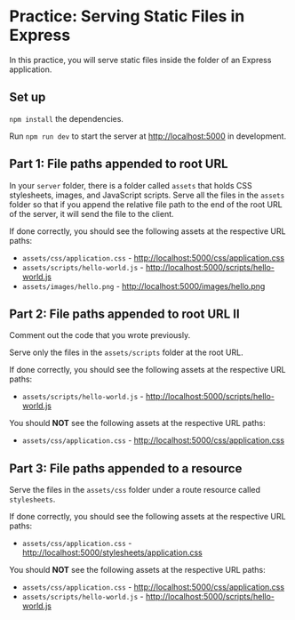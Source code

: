 # Practice: Serving Static Files in Express

In this practice, you will serve static files inside the folder of an Express
application.

## Set up

`npm install` the dependencies.

Run `npm run dev` to start the server at [http://localhost:5000] in
development.

## Part 1: File paths appended to root URL

In your `server` folder, there is a folder called `assets` that holds CSS
stylesheets, images, and JavaScript scripts. Serve all the files in the `assets`
folder so that if you append the relative file path to the end of the root URL
of the server, it will send the file to the client.

If done correctly, you should see the following assets at the respective URL
paths:

- `assets/css/application.css` - [http://localhost:5000/css/application.css]
- `assets/scripts/hello-world.js` - [http://localhost:5000/scripts/hello-world.js]
- `assets/images/hello.png` - [http://localhost:5000/images/hello.png]

## Part 2: File paths appended to root URL II

Comment out the code that you wrote previously.

Serve only the files in the `assets/scripts` folder at the root URL.

If done correctly, you should see the following assets at the respective URL
paths:

- `assets/scripts/hello-world.js` - [http://localhost:5000/scripts/hello-world.js]

You should **NOT** see the following assets at the respective URL paths:

- `assets/css/application.css` - [http://localhost:5000/css/application.css]

## Part 3: File paths appended to a resource

Serve the files in the `assets/css` folder under a route resource called
`stylesheets`.

If done correctly, you should see the following assets at the respective URL
paths:

- `assets/css/application.css` - [http://localhost:5000/stylesheets/application.css]

You should **NOT** see the following assets at the respective URL paths:

- `assets/css/application.css` - [http://localhost:5000/css/application.css]
- `assets/scripts/hello-world.js` - [http://localhost:5000/scripts/hello-world.js]

[http://localhost:5000]: http://localhost:5000
[http://localhost:5000/css/application.css]: http://localhost:5000/css/application.css
[http://localhost:5000/scripts/hello-world.js]: http://localhost:5000/scripts/hello-world.js
[http://localhost:5000/images/hello.png]: http://localhost:5000/images/hello.png
[http://localhost:5000/stylesheets/application.css]: http://localhost:5000/stylesheets/application.css